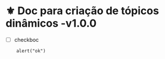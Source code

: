 <!-- topicos.dyn.1.0.0.md -->
# ⚜️ Doc para criação de tópicos dinâmicos -v1.0.0



- [ ] checkboc

```
    alert("ok")

```